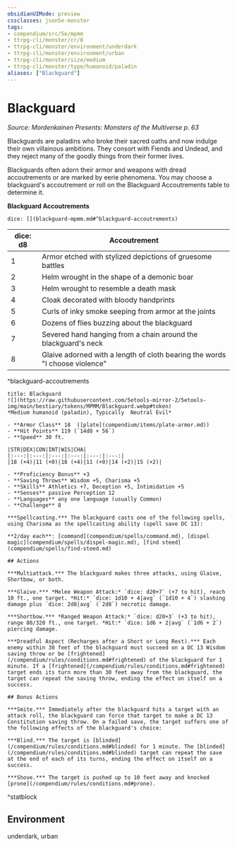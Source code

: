 ```yaml
---
obsidianUIMode: preview
cssclasses: json5e-monster
tags:
- compendium/src/5e/mpmm
- ttrpg-cli/monster/cr/8
- ttrpg-cli/monster/environment/underdark
- ttrpg-cli/monster/environment/urban
- ttrpg-cli/monster/size/medium
- ttrpg-cli/monster/type/humanoid/paladin
aliases: ["Blackguard"]
---
```

# Blackguard
*Source: Mordenkainen Presents: Monsters of the Multiverse p. 63*  

Blackguards are paladins who broke their sacred oaths and now indulge their own villainous ambitions. They consort with Fiends and Undead, and they reject many of the goodly things from their former lives.

Blackguards often adorn their armor and weapons with dread accoutrements or are marked by eerie phenomena. You may choose a blackguard's accoutrement or roll on the Blackguard Accoutrements table to determine it.

**Blackguard Accoutrements**

`dice: [](blackguard-mpmm.md#^blackguard-accoutrements)`

| dice: d8 | Accoutrement |
|----------|--------------|
| 1 | Armor etched with stylized depictions of gruesome battles |
| 2 | Helm wrought in the shape of a demonic boar |
| 3 | Helm wrought to resemble a death mask |
| 4 | Cloak decorated with bloody handprints |
| 5 | Curls of inky smoke seeping from armor at the joints |
| 6 | Dozens of flies buzzing about the blackguard |
| 7 | Severed hand hanging from a chain around the blackguard's neck |
| 8 | Glaive adorned with a length of cloth bearing the words "I choose violence" |
^blackguard-accoutrements

```ad-statblock
title: Blackguard
![](https://raw.githubusercontent.com/5etools-mirror-2/5etools-img/main/bestiary/tokens/MPMM/Blackguard.webp#token)
*Medium humanoid (paladin), Typically  Neutral Evil*

- **Armor Class** 18  ([plate](compendium/items/plate-armor.md))
- **Hit Points** 119 (`14d8 + 56`)
- **Speed** 30 ft.

|STR|DEX|CON|INT|WIS|CHA|
|:---:|:---:|:---:|:---:|:---:|:---:|
|18 (+4)|11 (+0)|18 (+4)|11 (+0)|14 (+2)|15 (+2)|

- **Proficiency Bonus** +3
- **Saving Throws** Wisdom +5, Charisma +5
- **Skills** Athletics +7, Deception +5, Intimidation +5
- **Senses** passive Perception 12
- **Languages** any one language (usually Common)
- **Challenge** 8

***Spellcasting.*** The blackguard casts one of the following spells, using Charisma as the spellcasting ability (spell save DC 13):

**2/day each**: [command](compendium/spells/command.md), [dispel magic](compendium/spells/dispel-magic.md), [find steed](compendium/spells/find-steed.md)

## Actions

***Multiattack.*** The blackguard makes three attacks, using Glaive, Shortbow, or both.

***Glaive.*** *Melee Weapon Attack:* `dice: d20+7` (+7 to hit), reach 10 ft., one target. *Hit:* `dice: 1d10 + 4|avg` (`1d10 + 4`) slashing damage plus `dice: 2d8|avg` (`2d8`) necrotic damage.

***Shortbow.*** *Ranged Weapon Attack:* `dice: d20+3` (+3 to hit), range 80/320 ft., one target. *Hit:* `dice: 1d6 + 2|avg` (`1d6 + 2`) piercing damage.

***Dreadful Aspect (Recharges after a Short or Long Rest).*** Each enemy within 30 feet of the blackguard must succeed on a DC 13 Wisdom saving throw or be [frightened](/compendium/rules/conditions.md#frightened) of the blackguard for 1 minute. If a [frightened](/compendium/rules/conditions.md#frightened) target ends its turn more than 30 feet away from the blackguard, the target can repeat the saving throw, ending the effect on itself on a success.

## Bonus Actions

***Smite.*** Immediately after the blackguard hits a target with an attack roll, the blackguard can force that target to make a DC 13 Constitution saving throw. On a failed save, the target suffers one of the following effects of the blackguard's choice:

***Blind.*** The target is [blinded](/compendium/rules/conditions.md#blinded) for 1 minute. The [blinded](/compendium/rules/conditions.md#blinded) target can repeat the save at the end of each of its turns, ending the effect on itself on a success.

***Shove.*** The target is pushed up to 10 feet away and knocked [prone](/compendium/rules/conditions.md#prone).
```
^statblock

## Environment

underdark, urban
